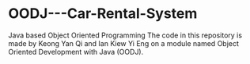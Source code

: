 # OODJ---Car-Rental-System
Java based Object Oriented Programming
The code in this repository is made by Keong Yan Qi and Ian Kiew Yi Eng on a module named Object Oriented Development with Java (OODJ).
